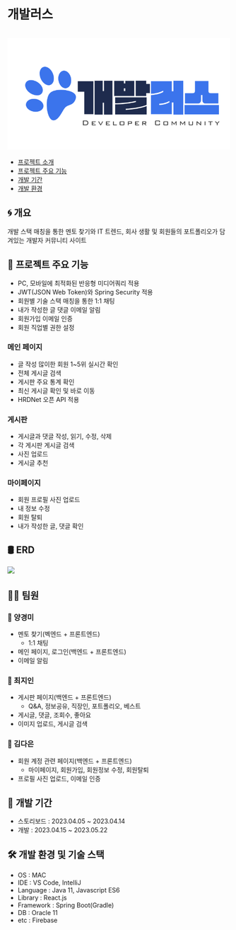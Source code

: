 # 개발러스
<p align="center">
  <br>
  <img src="./src/resource/개발러스 로고.svg">
  <br>
</p>


- [프로젝트 소개](#프로젝트-소개)
- [프로젝트 주요 기능](#프로젝트-주요-기능)
- [개발 기간](#개발-기간)
- [개발 환경](#개발-환경) 


## :cyclone: 개요
개발 스택 매칭을 통한 멘토 찾기와 IT 트렌드, 회사 생활 및 회원들의 포트폴리오가 담겨있는 개발자 커뮤니티 사이트



## :rocket: 프로젝트 주요 기능
- PC, 모바일에 최적화된 반응형 미디어쿼리 적용
- JWT(JSON Web Token)와 Spring Security 적용
- 회원별 기술 스택 매칭을 통한 1:1 채팅
- 내가 작성한 글 댓글 이메일 알림
- 회원가입 이메일 인증
- 회원 직업별 권한 설정

### 메인 페이지
- 글 작성 많이한 회원 1~5위 실시간 확인
- 전체 게시글 검색
- 게시판 주요 통계 확인
- 최신 게시글 확인 및 바로 이동
- HRDNet 오픈 API 적용

### 게시판
- 게시글과 댓글 작성, 읽기, 수정, 삭제
- 각 게시판 게시글 검색
- 사진 업로드
- 게시글 추천

### 마이페이지
- 회원 프로필 사진 업로드
- 내 정보 수정
- 회원 탈퇴
- 내가 작성한 글, 댓글 확인



## :oil_drum: ERD
<img src="https://file.notion.so/f/s/79deec20-c5d6-480f-83f5-dce993e49706/erd_table.png?id=9d915c35-bb30-48ed-a9a3-155413e46241&table=block&spaceId=bdf8d538-0573-4e53-8871-08828a72d8e6&expirationTimestamp=1684380749990&signature=EL4e_7sbJvnSfYkzhyzDLl-qXhp7v0MGjofl0tDml_g&downloadName=erd_table.png" width="600"/>



## :woman_technologist: 팀원
### 🐢 양경미
* 멘토 찾기(벡엔드 + 프론트엔드)
  - 1:1 채팅
* 메인 페이지, 로그인(백엔드 + 프론트엔드)
* 이메일 알림

### 🐳 최지인
* 게시판 페이지(백엔드 + 프론트엔드)
  - Q&A, 정보공유, 직장인, 포트폴리오, 베스트
* 게시글, 댓글, 조회수, 좋아요
* 이미지 업로드, 게시글 검색

### 🐥 김다은
* 회원 계정 관련 페이지(백엔드 + 프론트엔드)
  - 마이페이지, 회원가입, 회원정보 수정, 회원탈퇴
* 프로필 사진 업로드, 이메일 인증



## :calendar: 개발 기간
- 스토리보드 : 2023.04.05 ~ 2023.04.14
- 개발 : 2023.04.15 ~ 2023.05.22



## :hammer_and_wrench: 개발 환경 및 기술 스택
- OS : MAC
- IDE : VS Code, IntelliJ
- Language : Java 11, Javascript ES6
- Library : React.js
- Framework : Spring Boot(Gradle)
- DB : Oracle 11
- etc : Firebase
